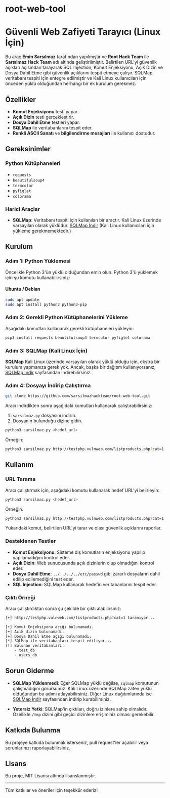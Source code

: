 # root-web-tool
# Güvenli Web Zafiyeti Tarayıcı (Linux İçin)

Bu araç **Emin Sarsılmaz** tarafından yapılmıştır ve **Root Hack Team** ile **Sarsılmaz Hack Team** adı altında geliştirilmiştir. Belirtilen URL'yi güvenlik açıkları açısından tarayarak SQL Injection, Komut Enjeksiyonu, Açık Dizin ve Dosya Dahil Etme gibi güvenlik açıklarını tespit etmeye çalışır. SQLMap, veritabanı tespiti için entegre edilmiştir ve Kali Linux kullanıcıları için önceden yüklü olduğundan herhangi bir ek kurulum gerekmez.

## Özellikler

- **Komut Enjeksiyonu** testi yapar.
- **Açık Dizin** testi gerçekleştirir.
- **Dosya Dahil Etme** testleri yapar.
- **SQLMap** ile veritabanlarını tespit eder.
- **Renkli ASCII Sanatı** ve **bilgilendirme mesajları** ile kullanıcı dostudur.

## Gereksinimler

### Python Kütüphaneleri

- `requests`
- `beautifulsoup4`
- `termcolor`
- `pyfiglet`
- `colorama`

### Harici Araçlar

- **SQLMap**: Veritabanı tespiti için kullanılan bir araçtır. Kali Linux üzerinde varsayılan olarak yüklüdür. [SQLMap İndir](https://github.com/sqlmapproject/sqlmap) (Kali Linux kullanıcıları için yükleme gerekmemektedir.)

## Kurulum

### Adım 1: Python Yüklemesi

Öncelikle Python 3'ün yüklü olduğundan emin olun. Python 3'ü yüklemek için şu komutu kullanabilirsiniz:

#### Ubuntu / Debian
```bash
sudo apt update
sudo apt install python3 python3-pip
```

### Adım 2: Gerekli Python Kütüphanelerini Yükleme

Aşağıdaki komutları kullanarak gerekli kütüphaneleri yükleyin:

```bash
pip3 install requests beautifulsoup4 termcolor pyfiglet colorama
```

### Adım 3: SQLMap (Kali Linux İçin)

**SQLMap** Kali Linux üzerinde varsayılan olarak yüklü olduğu için, ekstra bir kurulum yapmanıza gerek yok. Ancak, başka bir dağıtım kullanıyorsanız, [SQLMap İndir](https://github.com/sqlmapproject/sqlmap) sayfasından indirebilirsiniz.

### Adım 4: Dosyayı İndirip Çalıştırma
```bash
git clone https://github.com/sarsilmazhackteam/root-web-tool.git
```
Aracı indirdikten sonra aşağıdaki komutları kullanarak çalıştırabilirsiniz:

1. `sarsilmaz.py` dosyasını indirin.
2. Dosyanın bulunduğu dizine gidin.

```bash
python3 sarsilmaz.py <hedef_url>
```

Örneğin:

```bash
python3 sarsilmaz.py http://testphp.vulnweb.com/listproducts.php?cat=1
```

## Kullanım

### URL Tarama

Aracı çalıştırmak için, aşağıdaki komutu kullanarak hedef URL'yi belirleyin:

```bash
python3 sarsilmaz.py <hedef_url>
```

Örneğin:

```bash
python3 sarsilmaz.py http://testphp.vulnweb.com/listproducts.php?cat=1
```

Yukarıdaki komut, belirtilen URL'yi tarar ve olası güvenlik açıklarını raporlar.

### Desteklenen Testler

- **Komut Enjeksiyonu**: Sisteme dış komutların enjeksiyonu yapılıp yapılamadığını kontrol eder.
- **Açık Dizin**: Web sunucusunda açık dizinlerin olup olmadığını kontrol eder.
- **Dosya Dahil Etme**: `../../../../etc/passwd` gibi zararlı dosyaların dahil edilip edilemediğini test eder.
- **SQL Injection**: SQLMap kullanarak hedefin veritabanlarını tespit eder.

### Çıktı Örneği

Aracı çalıştırdıktan sonra şu şekilde bir çıktı alabilirsiniz:

```bash
[+] http://testphp.vulnweb.com/listproducts.php?cat=1 taranıyor...

[+] Komut Enjeksiyonu açığı bulunamadı.
[+] Açık dizin bulunamadı.
[+] Dosya Dahil Etme açığı bulunamadı.
[*] SQLMap ile veritabanları tespit ediliyor...
[!] Bulunan veritabanları:
    - test_db
    - users_db
```

## Sorun Giderme

- **SQLMap Yüklenmedi**: Eğer SQLMap yüklü değilse, `sqlmap` komutunun çalışmadığını görürsünüz. Kali Linux üzerinde SQLMap zaten yüklü olduğundan bu adımı atlayabilirsiniz. Diğer Linux dağıtımlarında ise [SQLMap İndir](https://github.com/sqlmapproject/sqlmap) sayfasından indirip kurabilirsiniz.

- **Yetersiz Yetki**: SQLMap'in çıktıları, doğru izinlere sahip olmalıdır. Özellikle `/tmp` dizini gibi geçici dizinlere erişiminiz olması gerekebilir.

## Katkıda Bulunma

Bu projeye katkıda bulunmak isterseniz, pull request'ler açabilir veya sorunlarınızı raporlayabilirsiniz.

## Lisans

Bu proje, MIT Lisansı altında lisanslanmıştır.

---

Tüm katkılar ve öneriler için teşekkür ederiz!
